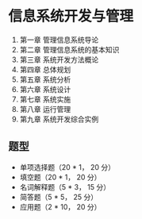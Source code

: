 # 信息系统开发与管理

1. 第一章 管理信息系统导论
2. 第二章 管理信息系统的基本知识
3. 第三章 系统开发方法概论
4. 第四章 总体规划
5. 第五章 系统分析
6. 第六章 系统设计
7. 第七章 系统实施
8. 第八章 运行管理
9. 第九章 系统开发综合实例

## 题型

- 单项选择题（20 \* 1， 20 分）
- 填空题（20 \* 1， 20 分）
- 名词解释题（5 \* 3， 15 分）
- 简答题（5 \* 5， 25 分）
- 应用题（2 \* 10， 20 分）
